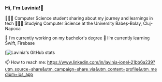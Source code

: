 ### Hi, I'm Lavinia!👋


👩🏻‍💻 Computer Science student sharing about my journey and learnings in tech
👩🏻‍🎓 Studying Computer Science at the University Babeș-Bolay, Cluj-Napoca

 🔭 I’m currently working on my bachelor's degree 
 🌱 I’m currently learning Swift, Firebase

 [![Lavinia's GitHub stats](https://github-readme-stats.vercel.app/api?username=lavinia06&show_icons=true&theme=transparent)

📫 How to reach me: https://www.linkedin.com/in/lavinia-ionel-21bb6a239?utm_source=share&utm_campaign=share_via&utm_content=profile&utm_medium=ios_app 


